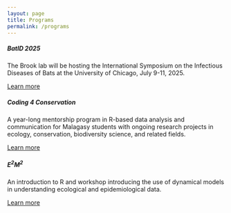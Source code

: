 ```yaml
---
layout: page
title: Programs
permalink: /programs
---
```

<div class="row">
  <div class="col-sm-6">
    <div class="card">
      <div class="card-body">
        <h5 class="card-title">BatID 2025</h5>
        <p class="card-text">The Brook lab will be hosting the International Symposium on the Infectious Diseases of Bats at the University of Chicago, July 9-11, 2025.</p>
        <a href="http://batid.org/" class="btn btn-primary">Learn more</a>
      </div>
    </div>
  </div>
  <div class="col-sm-6">
    <div class="card">
      <div class="card-body">
        <h5 class="card-title">Coding 4 Conservation</h5>
        <p class="card-text">A year-long mentorship program in R-based data analysis and communication for Malagasy students with ongoing research projects in ecology, conservation, biodiversity science, and related fields.</p>
        <a href="https://coding4conservation.org/" class="btn btn-primary">Learn more</a>
      </div>
    </div>
  </div>
  <div class="col-sm-6">
    <div class="card">
      <div class="card-body">
        <h5 class="card-title">E<sup>2</sup>M<sup>2</sup></h5>
        <p class="card-text">An introduction to R and workshop introducing the use of dynamical models in understanding ecological and epidemiological data.</p>
        <!-- <p><em>Accepting applications for December workshop through Sept 16, 2022!</em></p> -->
        <a href="https://e2m2.org/" class="btn btn-primary">Learn more</a>
      </div>
    </div>
  </div>
</div>
